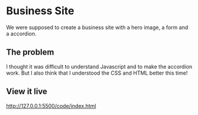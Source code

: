 # Business Site

We were supposed to create a business site with a hero image, a form and a accordion.

## The problem

I thought it was difficult to understand Javascript and to make the accordion work. But I also think that I understood the CSS and HTML better this time!

## View it live
http://127.0.0.1:5500/code/index.html
